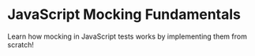 # JavaScript Mocking Fundamentals

Learn how mocking in JavaScript tests works by implementing them from scratch!
